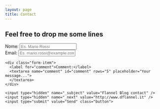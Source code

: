 ```yaml
---
layout: page
title: Contact
---
```


## Feel free to drop me some lines

<form action="//formspree.io/dflannel+formspree@gmail.com" method="POST" id="contact">
    <div class="form-item">
      <label for="name">Nome:</label>
      <input type="text" name="name" placeholder="Es. Mario Rossi">
    </div>
    <div class="form-item">
      <label for="_replyto">Email:</label>
      <input type="email" name="_replyto" placeholder="Es. mario.rossi@example.com">
    </div>

    <div class="form-item">
      <label for="comment">Comment:</label>
      <textarea name="comment" id="comment" rows="5" placeholder="Your message...">
      </textarea>
    </div>

    <input type="hidden" name="_subject" value="Flannel Blog contact" />
    <input type="hidden" name="_next" value="http://www.dflannel.it" />
    <input type="submit" value="Send" class="button">
</form>

